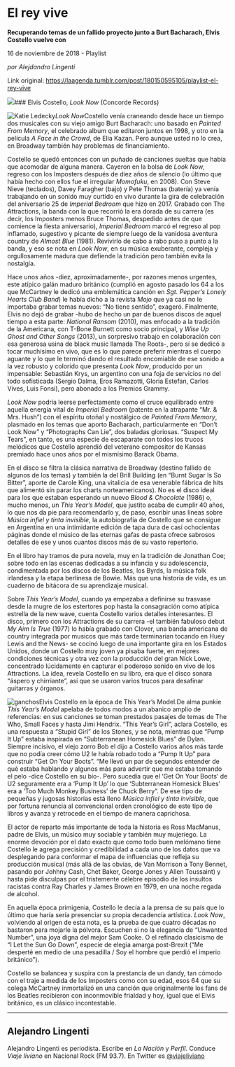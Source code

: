 # El rey vive

**Recuperando temas de un fallido proyecto junto a Burt Bacharach, Elvis Costello vuelve con**

16 de noviembre de 2018 - Playlist

_por Alejdandro Lingenti_

Link original: https://laagenda.tumblr.com/post/180150595105/playlist-el-rey-vive

![](https://64.media.tumblr.com/7e0404c5182d1ffc6cb5aa0be3603fd5/tumblr_inline_pialmfKA4i1t6q87u_500.jpg)### Elvis Costello, *Look Now* (Concorde Records)

![Katie Ledecky](https://64.media.tumblr.com/aa44dc7cf0bf6bcadafc5f8f0d53abe2/tumblr_inline_pialmfEKG41t6q87u_400.jpg)*Look Now*Costello venía craneando desde hace un tiempo dos musicales con su viejo amigo Burt Bacharach: uno basado en *Painted From Memory*, el celebrado album que editaron juntos en 1998, y otro en la película *A Face in the Crowd*, de Elia Kazan. Pero aunque usted no lo crea, en Broadway también hay problemas de financiamiento. 

Costello se quedó entonces con un puñado de canciones sueltas que había que acomodar de alguna manera. Cayeron en la bolsa de *Look Now*, regreso con los Imposters después de diez años de silencio (lo último que había hecho con ellos fue el irregular *Momofuku*, en 2008). Con Steve Nieve (teclados), Davey Faragher (bajo) y Pete Thomas (batería) ya venía trabajando en un sonido muy curtido en vivo durante la gira de celebración del aniversario 25 de *Imperial Bedroom* que hizo en 2017. Grabado con The Attractions, la banda con la que recorrió la era dorada de su carrera (es decir, los Imposters menos Bruce Thomas, despedido antes de que comience la fiesta aniversario), *Imperial Bedroom* marcó el regreso al pop inflamado, sugestivo y picante de siempre luego de la vanidosa aventura country de *Almost Blue* (1981). Revivirlo de cabo a rabo puso a punto a la banda, y eso se nota en *Look Now*, en su música exuberante, compleja y orgullosamente madura que defiende la tradición pero también evita la nostalgia.

Hace unos años -diez, aproximadamente-, por razones menos urgentes, este atípico galán maduro británico (cumplió en agosto pasado los 64 a los que McCartney le dedicó una emblemática canción en *Sgt. Pepper’s Lonely Hearts Club Band*) le había dicho a la revista *Mojo* que ya casi no le importaba grabar temas nuevos: “No tiene sentido”, exageró. Finalmente, Elvis no dejó de grabar -hubo de hecho un par de buenos discos de aquel tiempo a esta parte: *National Ransom* (2010), mas enfocado a la tradición de la Americana, con T-Bone Burnett como socio principal, y *Wise Up Ghost and Other Songs* (2013), un sorpresivo trabajo en colaboración con esa generosa usina de black music llamada The Roots-, pero sí se dedicó a tocar muchísimo en vivo, que es lo que parece preferir mientras el cuerpo aguante y lo que le terminó dando el resultado encomiable de ese sonido a la vez robusto y colorido que presenta *Look Now*, producido por un impensable: Sebastián Krys, un argentino con una foja de servicios no del todo sofisticada (Sergio Dalma, Eros Ramazotti, Gloria Estefan, Carlos Vives, Luis Fonsi), pero abonado a los Premios Grammy.

*Look Now* podría leerse perfectamente como el cruce equilibrado entre aquella energía vital de *Imperial Bedroom* (patente en la atrapante “Mr. & Mrs. Hush”) con el espíritu otoñal y nostálgico de *Painted From Memory*, plasmado en los temas que aporto Bacharach, particularmente en “Don’t Look Now” y “Photographs Can Lie”, dos baladas gloriosas. “Suspect My Tears”, en tanto, es una especie de escaparate con todos los trucos melódicos que Costello aprendió del veterano compositor de Kansas premiado hace unos años por el mismísimo Barack Obama. 

En el disco se filtra la clásica narrativa de Broadway (destino fallido de algunos de los temas) y también la del Brill Building (en “Burnt Sugar Is So Bitter”, aporte de Carole King, una vitalicia de esa venerable fábrica de hits que alimentó sin parar los charts norteamericanos). No es el disco ideal para los que estaban esperando un nuevo *Blood & Chocolate* (1986) o, mucho menos, un *This Year’s Model*, que justito acaba de cumplir 40 años, lo que nos da pie para recomendarlo y, de paso, escribir unas líneas sobre *Música infiel y tinta invisible*, la autobiografía de Costello que se consigue en Argentina en una intimidante edición de tapa dura de casi ochocientas páginas donde el músico de las eternas gafas de pasta ofrece sabrosos detalles de ese y unos cuantos discos más de su vasto repertorio. 

En el libro hay tramos de pura novela, muy en la tradición de Jonathan Coe; sobre todo en las escenas dedicadas a su infancia y su adolescencia, condimentada por los discos de los Beatles, los Byrds, la música folk irlandesa y la etapa berlinesa de Bowie. Más que una historia de vida, es un cuaderno de bitácora de su aprendizaje musical. 

Sobre *This Year’s Model*, cuando ya empezaba a definirse su trasvase desde la mugre de los estertores pop hasta la consagración como atípica estrella de la new wave, cuenta Costello varios detalles interesantes. El disco, primero con los Attractions de su carrera -el también fabuloso debut *My Aim Is True* (1977) lo había grabado con Clover, una banda americana de country integrada por musicos que más tarde terminarian tocando en Huey Lewis and the News- se cocinó luego de una importante gira en los Estados Unidos, donde un Costello muy joven ya pisaba fuerte, en mejores condiciones técnicas y otra vez con la producción del gran Nick Lowe, concentrado lúcidamente en capturar el poderoso sonido en vivo de los Attractions. La idea, revela Costello en su libro, era que el disco sonara “áspero y chirriante”, así que se usaron varios trucos para desafinar guitarras y órganos. 

![ganchos](https://64.media.tumblr.com/2ce20b361e89e02c54d22889f04c5eae/tumblr_inline_pialmgEXwq1t6q87u_500.jpg)Elvis Costello en la época de This Year’s Model.De alma punkie *This Year’s Model* apelaba de todos modos a un abanico amplio de referencias: en sus canciones se toman prestados pasajes de temas de The Who, Small Faces y hasta Jimi Hendrix. “This Year’s Girl”, aclara Costello, es una respuesta a “Stupid Girl” de los Stones, y se nota, mientras que “Pump It Up” estaba inspirada en “Subterranean Homesick Blues” de Dylan. Siempre incisivo, el viejo zorro Bob el dijo a Costello varios años más tarde que no podía creer cómo U2 le había robado todo a “Pump It Up” para construir “Get On Your Boots”. “Me llevó un par de segundos entender de qué estaba hablando y algunos más para advertir que me estaba tomando el pelo -dice Costello en su bio-. Pero sucedía que el ‘Get On Your Boots’ de U2 seguramente era a ‘Pump It Up’ lo que ‘Subterranean Homesick Blues’ era a ‘Too Much Monkey Business’ de Chuck Berry”. De ese tipo de pequeñas y jugosas historias está lleno *Música infiel y tinta invisible*, que por fortuna renuncia al convencional orden cronológico de este tipo de libros y avanza y retrocede en el tiempo de manera caprichosa. 

El actor de reparto más importante de toda la historia es Ross MacManus, padre de Elvis, un músico muy sociable y también muy mujeriego. La enorme devoción por el dato exacto que como todo buen melómano tiene Costello le agrega precisión y credibilidad a cada uno de los datos que va desplegando para conformar el mapa de influencias que refleja su producción musical (más allá de las obvias, de Van Morrison a Tony Bennet, pasando por Johhny Cash, Chet Baker, George Jones y Allen Toussaint) y hasta pide disculpas por el tristemente célebre episodio de los insultos racistas contra Ray Charles y James Brown en 1979, en una noche regada de alcohol. 

En aquella época primigenia, Costello le decía a la prensa de su país que lo último que haría sería presenciar su propia decadencia artística. *Look Now*, volviendo al origen de esta nota, es la prueba de que cuatro décadas no bastaron para mojarle la pólvora. Escuchen si no la elegancia de “Unwanted Number”, una joya digna del mejor Sam Cooke. O el refinado clasicismo de “I Let the Sun Go Down”, especie de elegía amarga post-Brexit (“Me desperté en medio de una pesadilla / Soy el hombre que perdió el imperio británico”). 

Costello se balancea y suspira con la prestancia de un dandy, tan cómodo con el traje a medida de los Imposters como con su edad, esos 64 que su colega McCartney inmortalizó en una canción que originalmente los fans de los Beatles recibieron con inconmovible frialdad y hoy, igual que el Elvis británico, es un clásico incontestable. 

  




---

Alejandro Lingenti
------------------

 Alejandro Lingenti es periodista. Escribe en *La Nación* y *Perfil*. Conduce *Viaje liviano* en Nacional Rock (FM 93.7). En Twitter es [@viajeliviano](https://twitter.com/viajeliviano) 

